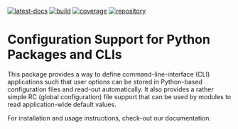 <!--
SPDX-FileCopyrightText: Copyright © 2022 Idiap Research Institute <contact@idiap.ch>

SPDX-License-Identifier: BSD-3-Clause
-->

[![latest-docs](https://img.shields.io/badge/docs-v1.0.1-orange.svg)](https://clapper.readthedocs.io/en/v1.0.1/)
[![build](https://gitlab.idiap.ch/software/clapper/badges/v1.0.1/pipeline.svg)](https://gitlab.idiap.ch/software/clapper/commits/v1.0.1)
[![coverage](https://gitlab.idiap.ch/software/clapper/badges/v1.0.1/coverage.svg)](https://www.idiap.ch/software/biosignal/docs/software/clapper/v1.0.1/coverage/index.html)
[![repository](https://img.shields.io/badge/gitlab-project-0000c0.svg)](https://gitlab.idiap.ch/software/clapper)


# Configuration Support for Python Packages and CLIs

This package provides a way to define command-line-interface (CLI) applications
such that user options can be stored in Python-based configuration files and
read-out automatically.  It also provides a rather simple RC (global
configuration) file support that can be used by modules to read
application-wide default values.

For installation and usage instructions, check-out our documentation.
